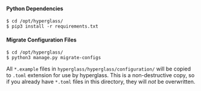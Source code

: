 #### Python Dependencies

```console
$ cd /opt/hyperglass/
$ pip3 install -r requirements.txt
```

#### Migrate Configuration Files

```console
$ cd /opt/hyperglass/
$ python3 manage.py migrate-configs
```

All `*.example` files in `hyperglass/hyperglass/configuration/` will be copied to `.toml` extension for use by hyperglass. This is a non-destructive copy, so if you already have `*.toml` files in this directory, they will *not* be overwritten.
